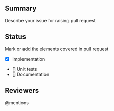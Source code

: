 ## Summary
Describe your issue for raising pull request

## Status
Mark or add the elements covered in pull request
- [x] Implementation
- [] Unit tests
- [] Documentation

## Reviewers
@mentions
